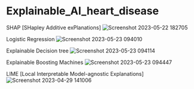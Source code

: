 # Explainable_AI_heart_disease

SHAP [SHapley Additive exPlanations]
![Screenshot 2023-05-22 182705](https://github.com/Pathak-at-GitHub/Explainable_AI_heart_disease/assets/116303837/5a01e016-632c-4ed2-8733-008ae1b08c18)

Logistic Regression
![Screenshot 2023-05-23 094010](https://github.com/Pathak-at-GitHub/Explainable_AI_heart_disease/assets/116303837/37d045e8-2c84-463f-805e-a3467796dc23)

Explainable Decision tree
![Screenshot 2023-05-23 094114](https://github.com/Pathak-at-GitHub/Explainable_AI_heart_disease/assets/116303837/f29df0f9-1ba1-4f70-8fa9-4e146d384304)

 Explainable Boosting Machines
![Screenshot 2023-05-23 094447](https://github.com/Pathak-at-GitHub/Explainable_AI_heart_disease/assets/116303837/06683b26-0b91-4c98-9b87-6f71522c48d2)

LIME [Local Interpretable Model-agnostic Explanations]
![Screenshot 2023-04-29 141006](https://github.com/Pathak-at-GitHub/Explainable_AI_heart_disease/assets/116303837/a18bb26a-5ad0-4ea9-98d9-32421061181f)

